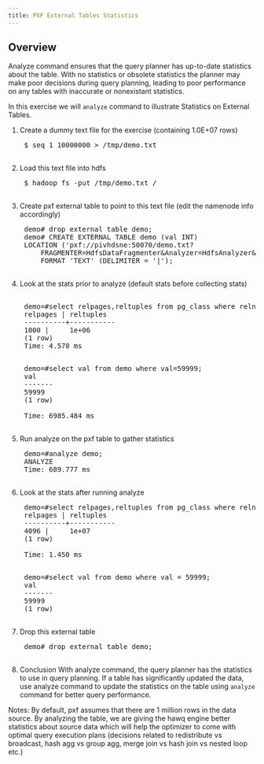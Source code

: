 ```yaml
---
title: PXF External Tables Statistics
---
```


Overview 
--------

Analyze command ensures that the query planner has up-to-date statistics about the table. With no statistics or obsolete statistics the planner may make poor decisions during query planning, leading to poor performance on any tables with inaccurate or nonexistant statistics.

In this exercise we will `analyze` command to illustrate Statistics on External Tables.

1. Create a dummy text file for the exercise (containing 1.0E+07 rows)

	<pre class="terminal">
	$ seq 1 10000000 > /tmp/demo.txt
	</pre>

2. Load this text file into hdfs

	<pre class="terminal">
	$ hadoop fs -put /tmp/demo.txt /
	</pre>
3. Create pxf external table to point to this text file (edit the namenode info accordingly)
	
	<pre class="terminal">
	demo# drop external table demo;
	demo# CREATE EXTERNAL TABLE demo (val INT)
	LOCATION ('pxf://pivhdsne:50070/demo.txt?
        FRAGMENTER=HdfsDataFragmenter&Analyzer=HdfsAnalyzer&Accessor=TextFileAccessor&Resolver=TextResolver') 
        FORMAT 'TEXT' (DELIMITER = '|');
	</pre>

4. Look at the stats prior to analyze (default stats before collecting stats)

	<pre class="terminal">	
	demo=#select relpages,reltuples from pg_class where relname='demo';
	relpages | reltuples
	----------+-----------
	1000 |     1e+06
	(1 row)
	Time: 4.578 ms
	</pre>
	
	<pre class="terminal">
	demo=#select val from demo where val=59999;
	val 
	-------
	59999
	(1 row)

	Time: 6985.484 ms
	</pre>

5. Run analyze on the pxf table to gather statistics
	
	<pre class="terminal">
	demo=#analyze demo;
	ANALYZE
	Time: 689.777 ms
	</pre>

6. Look at the stats after running analyze
	
	<pre class="terminal">
	demo=#select relpages,reltuples from pg_class where relname='demo';
	relpages | reltuples
	----------+-----------
	4096 |     1e+07
	(1 row)

	Time: 1.450 ms
	</pre>

	<pre class="terminal">
	demo=#select val from demo where val = 59999;
	val 
	-------
	59999
	(1 row)
	</pre>

7. Drop this external table
	
	<pre class="terminal">
	demo# drop external table demo;
	</pre>


8. Conclusion
   With analyze command, the query planner has the statistics to use in query planning. If a table has significantly updated the data, use analyze command to update the statistics on the table using `analyze` command for better query performance.

Notes: 
By default, pxf assumes that there are 1 million rows in the data source. By
analyzing the table, we are giving the hawq engine better statistics about
source data which will help the optimizer to come with optimal query execution
plans (decisions related to redistribute vs broadcast, hash agg vs group agg,
merge join vs hash join vs nested loop etc.)
